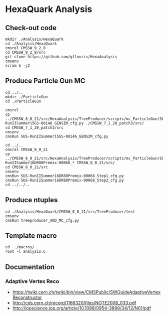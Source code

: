 # HexaQuark Analysis

## Check-out code
```
mkdir ./Analysis/HexaQuark
cd ./Analysis/HexaQuark
cmsrel CMSSW_9_2_8
cd CMSSW_9_2_8/src
git clone https://github.com/gflouris/HexaAnalysis
cmsenv
scram b -j2
```

## Produce Particle Gun MC
```
cd ../..
mkdir ./ParticleGun
cd ./ParticleGun

cmsrel 
cp ../CMSSW_8_0_21/src/HexaAnalysis/TreeProducer/scripts/mc_ParticleGun/SUS-RunIISummer15GS-00146_GENSIM_cfg.py ./CMSSW_7_1_20_patch3/src/
cd CMSSW_7_1_20_patch3/src
cmsenv
cmsRun SUS-RunIISummer15GS-00146_GENSIM_cfg.py

cd ../..
cmsrel CMSSW_8_0_21
cp ../CMSSW_8_0_21/src/HexaAnalysis/TreeProducer/scripts/mc_ParticleGun/SUS-RunIISummer16DR80Premix-00068_* CMSSW_8_0_21/src/
cd CMSSW_8_0_21/src
cmsenv
cmsRun SUS-RunIISummer16DR80Premix-00068_Step1_cfg.py
cmsRun SUS-RunIISummer16DR80Premix-00068_Step2_cfg.py
cd ../../..
```

## Produce ntuples
```
cd ./Analysis/HexaQuark/CMSSW_8_0_21/src/TreeProducer/test
cmsenv
cmsRun treeproducer_AOD_MC_cfg.py
```

## Template macro
```
cd ../macros/
root -l analysis.C
```

## Documentation
### Adaptive Vertex Reco
- https://twiki.cern.ch/twiki/bin/view/CMSPublic/SWGuideAdaptiveVertexReconstructor
- http://cds.cern.ch/record/1166320/files/NOTE2008_033.pdf
- http://iopscience.iop.org/article/10.1088/0954-3899/34/12/N01/pdf
